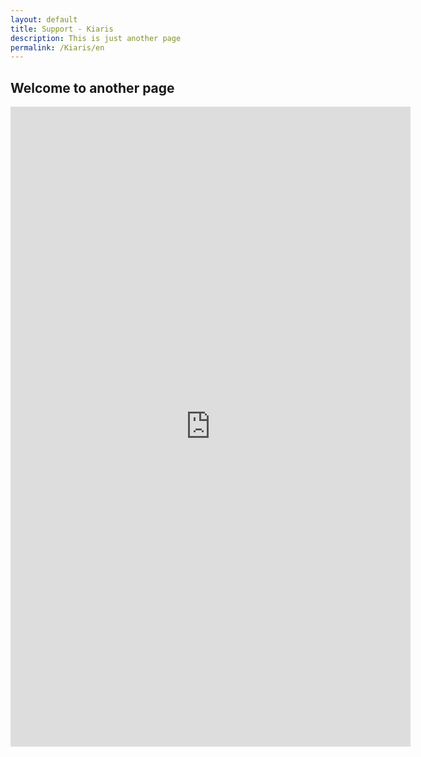 ```yaml
---
layout: default
title: Support - Kiaris
description: This is just another page
permalink: /Kiaris/en
---
```


## Welcome to another page

<iframe src="https://docs.google.com/forms/d/e/1FAIpQLSdHLzhq116I4819uPyuLt7RMmA1OfVG4GZ2Q8IkovmIjKYFpg/viewform?embedded=true" width="640" height="1024" frameborder="0" marginheight="0" marginwidth="0">Loading…</iframe>
